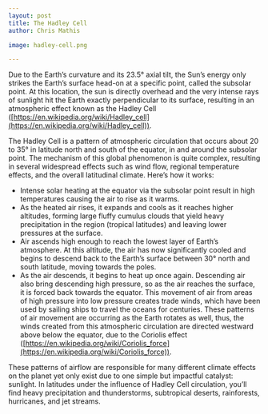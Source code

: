 ```yaml
---
layout: post
title: The Hadley Cell
author: Chris Mathis

image: hadley-cell.png

---
```


Due to the Earth’s curvature and its 23.5° axial tilt, the Sun’s energy only strikes the Earth’s surface head-on at a specific point, called the subsolar point. At this location, the sun is directly overhead and the very intense rays of sunlight hit the Earth exactly perpendicular to its surface, resulting in an atmospheric effect known as the Hadley Cell ([https://en.wikipedia.org/wiki/Hadley_cell](https://en.wikipedia.org/wiki/Hadley_cell)).

The Hadley Cell is a pattern of atmospheric circulation that occurs about 20 to 35° in latitude north and south of the equator, in and around the subsolar point. The mechanism of this global phenomenon is quite complex, resulting in several widespread effects such as wind flow, regional temperature effects, and the overall latitudinal climate. Here’s how it works:

*   Intense solar heating at the equator via the subsolar point result in high temperatures causing the air to rise as it warms.
*   As the heated air rises, it expands and cools as it reaches higher altitudes, forming large fluffy cumulus clouds that yield heavy precipitation in the region (tropical latitudes) and leaving lower pressures at the surface.
*   Air ascends high enough to reach the lowest layer of Earth’s atmosphere. At this altitude, the air has now significantly cooled and begins to descend back to the Earth’s surface between 30° north and south latitude, moving towards the poles.
*   As the air descends, it begins to heat up once again. Descending air also bring descending high pressure, so as the air reaches the surface, it is forced back towards the equator. This movement of air from areas of high pressure into low pressure creates trade winds, which have been used by sailing ships to travel the oceans for centuries.
These patterns of air movement are occurring as the Earth rotates as well, thus, the winds created from this atmospheric circulation are directed westward above below the equator, due to the Coriolis effect ([https://en.wikipedia.org/wiki/Coriolis_force](https://en.wikipedia.org/wiki/Coriolis_force)). 

These patterns of airflow are responsible for many different climate effects on the planet yet only exist due to one simple but impactful catalyst: sunlight. In latitudes under the influence of Hadley Cell circulation, you’ll find heavy precipitation and thunderstorms, subtropical deserts, rainforests, hurricanes, and jet streams.
